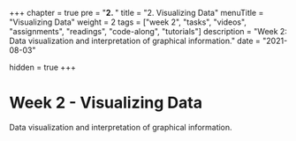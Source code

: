 +++
chapter = true
pre = "<b>2. </b>"
title = "2. Visualizing Data"
menuTitle = "Visualizing Data"
weight = 2
tags = ["week 2", "tasks", "videos", "assignments", "readings", "code-along", "tutorials"] 
description = "Week 2: Data visualization and interpretation of graphical information."
date = "2021-08-03"

hidden = true
+++

# Week 2 - Visualizing Data

Data visualization and interpretation of graphical information.

<!-- To setup the links -->  
<script src="/js/links.js"/>